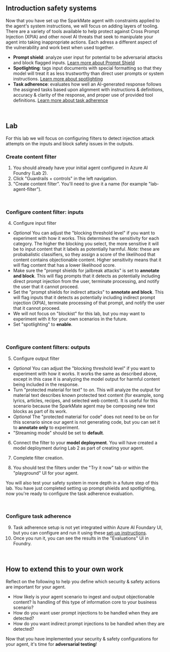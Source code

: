 ## Introduction safety systems

Now that you have set up the SparkMate agent with constraints applied to the agent's system instructions, we will focus on adding layers of tooling. There are a variety of tools available to help protect against Cross Prompt Injection (XPIA) and other novel AI threats that seek to manipulate your agent into taking inappropriate actions. Each adress a different aspect of the vulnerability and work best when used together.

- **Prompt shield**: analyze user input for potential to be adversarial attacks and block flagged inputs. <a href="https://learn.microsoft.com/en-us/azure/ai-foundry/openai/concepts/content-filter-prompt-shields" target="_blank" rel="noopener noreferrer">Learn more about Prompt Shield</a>
- **Spotlighting**: tags input documents with special formatting so that they model will treat it as less trustworthy than direct user prompts or system instructions. <a href="https://learn.microsoft.com/en-us/azure/ai-foundry/openai/concepts/content-filter-prompt-shields#spotlighting-for-prompt-shields-preview" target="_blank" rel="noopener noreferrer">Learn more about spotlighting</a>
- **Task adherence**: evaluates how well an AI-generated response follows the assigned tasks based upon alignment with instructions & definitions, accuracy & clarity of the response, and proper use of provided tool definitions. <a href="https://learn.microsoft.com/en-us/azure/ai-foundry/concepts/evaluation-evaluators/agent-evaluators#task-adherence-output" target="_blank" rel="noopener noreferrer">Learn more about task adherence</a>

<br>

## Lab

For this lab we will focus on configuring filters to detect injection attack attempts on the inputs and block safety issues in the outputs.

### Create content filter

1. You should already have your initial agent configured in Azure AI Foundry (Lab 2).
2.  Click "Guardrails + controls" in the left navigation. 
3. "Create content filter". You'll need to give it a name (for example "lab-agent-filter").

<br>

### Configure content filter: inputs
4. Configure input filter
  - *Optional* You can adjust the "blocking threshold level" if you want to experiment with how it works. This determines the sensitivity for each category. The higher the blocking you select, the more sensitive it will be to input content that it labels as potentially harmful. *Note:* these are probabalistic classifiers, so they assign a score of the likelihood that content contains objectionable content. Higher sensitivity means that it will flag content that has a lower likelihood score.
  - Make sure the "prompt shields for jailbreak attacks" is set to **annotate and block**. This will flag prompts that it detects as potentially including direct prompt injection from the user, terminate processing, and notify the user that it cannot proceed.
  - Set the "prompt shields for indirect attacks" to **annotate and block**. This will flag inputs that it detects as potentially including indirect prompt injection (XPIA), terminate processing of that prompt, and notify the user that it cannot proceed.
  - We will not focus on "blockist" for this lab, but you may want to experiment with it for your own scenarios in the future.
  - Set "spotlighting" to **enable**.

<br>

### Configure content filters: outputs
5. Configure output filter
  - *Optional* You can adjust the "blocking threshold level" if you want to experiment with how it works. It works the same as described above, except in this case it is analyzing the model output for harmful content being included in the response.
  - Turn "protected material for text" to *on*. This will analyze the output for material text describes known protected text content (for example, song lyrics, articles, recipes, and selected web content). It is useful for this scenario because the SparkMate agent may be composing new text blocks as part of its work.
  - *Optional* The "protected material for code" does not need to be on for this scenario since our agent is not generating code, but you can set it to **annotate only** to experiment.
  - "Streaming mode" should be set to **default**.

6. Connect the filter to your **model deployment**. You will have created a model deployment during Lab 2 as part of creating your agent.

7. Complete filter creation.

8. You should test the filters under the "Try it now" tab or within the "playground" UI for your agent. 

You will also test your safety system in more depth in a future step of this lab. You have just completed setting up prompt shields and spotlighting, now you're ready to configure the task adherence evaluation.

<br>

### Configure task adherence

9. Task adherence setup is not yet integrated within Azure AI Foundary UI, but you can configure and run it using these <a href="https://github.com/Azure-Samples/azureai-samples/blob/main/scenarios/evaluate/Supported_Evaluation_Metrics/Agent_Evaluation/AI_Judge_Evaluator_Task_Adherence.ipynb" target="_blank" rel="noopener noreferrer">set-up instructions</a>.
10. Once you run it, you can see the results in the "Evaluations" UI in Foundry.

<br>

## How to extend this to your own work

Reflect on the following to help you define which security & safety actions are important for your agent.

- How likely is your agent scenario to ingest and output objectionable content? Is handling of this type of information core to your business scenario?
- How do you want user prompt injections to be handled when they are detected?
- How do you want indirect prompt injections to be handled when they are detected? 

Now that you have implemented your security & safety configurations for your agent, it's time for **adversarial testing**!


